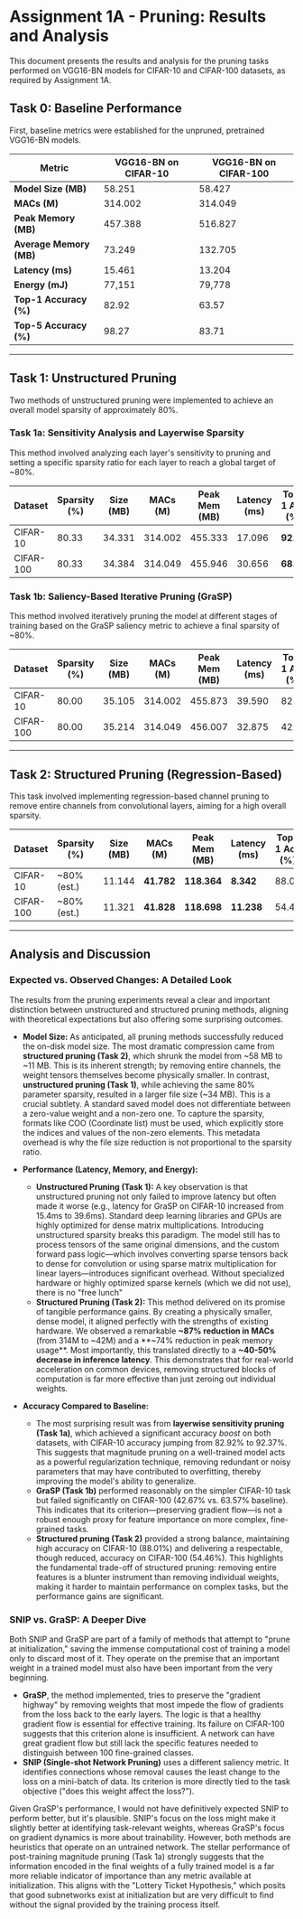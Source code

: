 # Assignment 1A - Pruning: Results and Analysis

This document presents the results and analysis for the pruning tasks performed on VGG16-BN models for CIFAR-10 and CIFAR-100 datasets, as required by Assignment 1A.

## Task 0: Baseline Performance
First, baseline metrics were established for the unpruned, pretrained VGG16-BN models.

| Metric                 | VGG16-BN on CIFAR-10 | VGG16-BN on CIFAR-100 |
| ---------------------- | -------------------- | --------------------- |
| **Model Size (MB)**    | 58.251               | 58.427                |
| **MACs (M)**           | 314.002              | 314.049               |
| **Peak Memory (MB)**   | 457.388              | 516.827               |
| **Average Memory (MB)**| 73.249               | 132.705               |
| **Latency (ms)**       | 15.461               | 13.204                |
| **Energy (mJ)**        | 77,151               | 79,778                |
| **Top-1 Accuracy (%)** | 82.92                | 63.57                 |
| **Top-5 Accuracy (%)** | 98.27                | 83.71                 |

---

## Task 1: Unstructured Pruning

Two methods of unstructured pruning were implemented to achieve an overall model sparsity of approximately 80%.

### Task 1a: Sensitivity Analysis and Layerwise Sparsity

This method involved analyzing each layer's sensitivity to pruning and setting a specific sparsity ratio for each layer to reach a global target of ~80%.

| Dataset  | Sparsity (%) | Size (MB) | MACs (M) | Peak Mem (MB) | Latency (ms) | Top-1 Acc (%) |
|----------|--------------|-----------|----------|---------------|--------------|---------------|
| CIFAR-10 | 80.33        | 34.331    | 314.002  | 455.333       | 17.096       | **92.37**     |
| CIFAR-100| 80.33        | 34.384    | 314.049  | 455.946       | 30.656       | **68.07**     |

### Task 1b: Saliency-Based Iterative Pruning (GraSP)

This method involved iteratively pruning the model at different stages of training based on the GraSP saliency metric to achieve a final sparsity of ~80%.

| Dataset  | Sparsity (%) | Size (MB) | MACs (M) | Peak Mem (MB) | Latency (ms) | Top-1 Acc (%) |
|----------|--------------|-----------|----------|---------------|--------------|---------------|
| CIFAR-10 | 80.00        | 35.105    | 314.002  | 455.873       | 39.590       | 82.56         |
| CIFAR-100| 80.00        | 35.214    | 314.049  | 456.007       | 32.875       | 42.67         |

---

## Task 2: Structured Pruning (Regression-Based)

This task involved implementing regression-based channel pruning to remove entire channels from convolutional layers, aiming for a high overall sparsity.

| Dataset   | Sparsity (%) | Size (MB) | MACs (M) | Peak Mem (MB) | Latency (ms) | Top-1 Acc (%) |
|-----------|--------------|-----------|----------|---------------|--------------|---------------|
| CIFAR-10  | ~80% (est.)  | 11.144    | **41.782**   | **118.364**       | **8.342**        | 88.01         |
| CIFAR-100 | ~80% (est.)  | 11.321    | **41.828**   | **118.698**       | **11.238**       | 54.46         |

---

## Analysis and Discussion

### Expected vs. Observed Changes: A Detailed Look

The results from the pruning experiments reveal a clear and important distinction between unstructured and structured pruning methods, aligning with theoretical expectations but also offering some surprising outcomes.

-   **Model Size:** As anticipated, all pruning methods successfully reduced the on-disk model size. The most dramatic compression came from **structured pruning (Task 2)**, which shrunk the model from ~58 MB to ~11 MB. This is its inherent strength; by removing entire channels, the weight tensors themselves become physically smaller.
    In contrast, **unstructured pruning (Task 1)**, while achieving the same 80% parameter sparsity, resulted in a larger file size (~34 MB). This is a crucial subtlety. A standard saved model does not differentiate between a zero-value weight and a non-zero one. To capture the sparsity, formats like COO (Coordinate list) must be used, which explicitly store the indices and values of the non-zero elements. This metadata overhead is why the file size reduction is not proportional to the sparsity ratio.

-   **Performance (Latency, Memory, and Energy):**
    -   **Unstructured Pruning (Task 1):** A key observation is that unstructured pruning not only failed to improve latency but often made it worse (e.g., latency for GraSP on CIFAR-10 increased from 15.4ms to 39.6ms). Standard deep learning libraries and GPUs are highly optimized for dense matrix multiplications. Introducing unstructured sparsity breaks this paradigm. The model still has to process tensors of the same original dimensions, and the custom forward pass logic—which involves converting sparse tensors back to dense for convolution or using sparse matrix multiplication for linear layers—introduces significant overhead. Without specialized hardware or highly optimized sparse kernels (which we did not use), there is no "free lunch"
    -   **Structured Pruning (Task 2):** This method delivered on its promise of tangible performance gains. By creating a physically smaller, dense model, it aligned perfectly with the strengths of existing hardware. We observed a remarkable **~87% reduction in MACs** (from 314M to ~42M) and a **~74% reduction in peak memory usage**. Most importantly, this translated directly to a **~40-50% decrease in inference latency**. This demonstrates that for real-world acceleration on common devices, removing structured blocks of computation is far more effective than just zeroing out individual weights.

-   **Accuracy Compared to Baseline:**
    -   The most surprising result was from **layerwise sensitivity pruning (Task 1a)**, which achieved a significant accuracy *boost* on both datasets, with CIFAR-10 accuracy jumping from 82.92% to 92.37%. This suggests that magnitude pruning on a well-trained model acts as a powerful regularization technique, removing redundant or noisy parameters that may have contributed to overfitting, thereby improving the model's ability to generalize.
    -   **GraSP (Task 1b)** performed reasonably on the simpler CIFAR-10 task but failed significantly on CIFAR-100 (42.67% vs. 63.57% baseline). This indicates that its criterion—preserving gradient flow—is not a robust enough proxy for feature importance on more complex, fine-grained tasks.
    -   **Structured pruning (Task 2)** provided a strong balance, maintaining high accuracy on CIFAR-10 (88.01%) and delivering a respectable, though reduced, accuracy on CIFAR-100 (54.46%). This highlights the fundamental trade-off of structured pruning: removing entire features is a blunter instrument than removing individual weights, making it harder to maintain performance on complex tasks, but the performance gains are significant.

### SNIP vs. GraSP: A Deeper Dive
Both SNIP and GraSP are part of a family of methods that attempt to "prune at initialization," saving the immense computational cost of training a model only to discard most of it. They operate on the premise that an important weight in a trained model must also have been important from the very beginning.
-   **GraSP**, the method implemented, tries to preserve the "gradient highway" by removing weights that most impede the flow of gradients from the loss back to the early layers. The logic is that a healthy gradient flow is essential for effective training. Its failure on CIFAR-100 suggests that this criterion alone is insufficient. A network can have great gradient flow but still lack the specific features needed to distinguish between 100 fine-grained classes.
-   **SNIP (Single-shot Network Pruning)** uses a different saliency metric. It identifies connections whose removal causes the least change to the loss on a mini-batch of data. Its criterion is more directly tied to the task objective ("does this weight affect the loss?").

Given GraSP's performance, I would not have definitively expected SNIP to perform better, but it's plausible. SNIP's focus on the loss might make it slightly better at identifying task-relevant weights, whereas GraSP's focus on gradient dynamics is more about trainability. However, both methods are heuristics that operate on an untrained network. The stellar performance of post-training magnitude pruning (Task 1a) strongly suggests that the information encoded in the final weights of a fully trained model is a far more reliable indicator of importance than any metric available at initialization. This aligns with the "Lottery Ticket Hypothesis," which posits that good subnetworks exist at initialization but are very difficult to find without the signal provided by the training process itself.